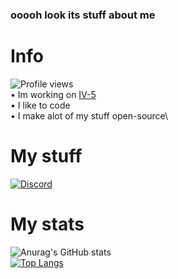### ooooh look its stuff about me

# Info
![Profile views](https://gpvc.arturio.dev/WalkerOfDarkness)\
• Im working on [IV-5](https://github.com/WalkerOfDarkness/IV-5)\
• I like to code\
• I make alot of my stuff open-source\

# My stuff
<a href="https://discord.gg/cutSU3gXgJ" rel="nofollow"><img src="https://camo.githubusercontent.com/3f990cfefb64f13d28397fe586c3aa38a81fde585de479205d63c79363ebe07a/68747470733a2f2f696d672e736869656c64732e696f2f62616467652f446973636f72642d3732383944413f7374796c653d666f722d7468652d6261646765266c6f676f3d646973636f7264266c6f676f436f6c6f723d7768697465" alt="Discord" data-canonical-src="https://img.shields.io/badge/Discord-7289DA?style=for-the-badge&amp;logo=discord&amp;logoColor=white" style="max-width: 100%;"></a>

# My stats
![Anurag's GitHub stats](https://github-readme-stats.vercel.app/api?username=WalkerOfDarkness&show_icons=true&theme=tokyonight&hide_border=false&show_icons=true)\
[![Top Langs](https://github-readme-stats.vercel.app/api/top-langs/?username=WalkerOfDarkness&layout=compact&theme=tokyonight&hide_border=false)](https://github.com/anuraghazra/github-readme-stats)


<!-- <a href="https://discord.gg/cutSU3gXgJ" target="blank"><img align="center" src="https://cdn.jsdelivr.net/npm/simple-icons@3.0.1/icons/discord.svg" alt="" height="30" width="40" /></a>
</p>
 -->

